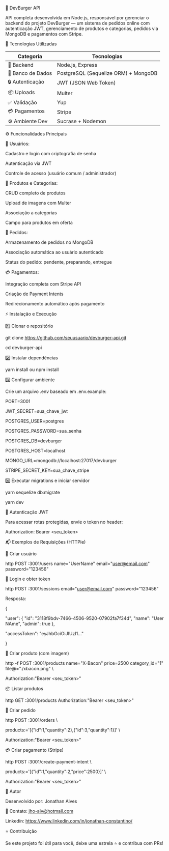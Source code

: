 🍔 DevBurger API

API completa desenvolvida em Node.js, responsável por gerenciar o backend do projeto DevBurger — um sistema de pedidos online com autenticação JWT, gerenciamento de produtos e categorias, pedidos via MongoDB e pagamentos com Stripe.

🚀 Tecnologias Utilizadas

| Categoria         | Tecnologias                          
| ----------------- | ------------------------------------ 
| 🧠 Backend        | Node.js, Express                     
| 💾 Banco de Dados | PostgreSQL (Sequelize ORM) + MongoDB 
| 🔒 Autenticação   | JWT (JSON Web Token)                 
| 📦 Uploads        | Multer                               
| ✅ Validação       | Yup                                 
| 💳 Pagamentos     | Stripe                               
| ⚙️ Ambiente Dev   | Sucrase + Nodemon  


⚙️ Funcionalidades Principais

👤 Usuários:

Cadastro e login com criptografia de senha

Autenticação via JWT

Controle de acesso (usuário comum / administrador)


🍔 Produtos e Categorias:

CRUD completo de produtos

Upload de imagens com Multer

Associação a categorias

Campo para produtos em oferta


🛒 Pedidos:

Armazenamento de pedidos no MongoDB

Associação automática ao usuário autenticado

Status do pedido: pendente, preparando, entregue


💳 Pagamentos:

Integração completa com Stripe API

Criação de Payment Intents

Redirecionamento automático após pagamento


⚡ Instalação e Execução


1️⃣ Clonar o repositório

git clone https://github.com/seuusuario/devburger-api.git

cd devburger-api


2️⃣ Instalar dependências

yarn install
ou
npm install



3️⃣ Configurar ambiente

Crie um arquivo .env baseado em .env.example:

PORT=3001

JWT_SECRET=sua_chave_jwt

POSTGRES_USER=postgres

POSTGRES_PASSWORD=sua_senha

POSTGRES_DB=devburger

POSTGRES_HOST=localhost

MONGO_URL=mongodb://localhost:27017/devburger

STRIPE_SECRET_KEY=sua_chave_stripe



4️⃣ Executar migrations e iniciar servidor

yarn sequelize db:migrate

yarn dev



🔑 Autenticação JWT

Para acessar rotas protegidas, envie o token no header:

Authorization: Bearer <seu_token>

📬 Exemplos de Requisições (HTTPie)



👤 Criar usuário

http POST :3001/users name="UserName" email="user@email.com" password="123456"



🔐 Login e obter token

http POST :3001/sessions email="user@email.com" password="123456"

Resposta:

{

  "user": 
  {
    "id": "3118f9bdv-7466-4506-9520-07902fa7f34d",
    "name": "User NAme",
    "admin": true
  },
  
  "accessToken": "eyJhbGciOiJIUzI1..."
  
}


🍔 Criar produto (com imagem)

http -f POST :3001/products name="X-Bacon" price=2500 category_id="1" file@="./xbacon.png" \

Authorization:"Bearer <seu_token>"


📦 Listar produtos

http GET :3001/products Authorization:"Bearer <seu_token>"


🛒 Criar pedido

http POST :3001/orders \

products:='[{"id":1,"quantity":2},{"id":3,"quantity":1}]' \

Authorization:"Bearer <seu_token>"


💳 Criar pagamento (Stripe)

http POST :3001/create-payment-intent \

products:='[{"id":1,"quantity":2,"price":2500}]' \

Authorization:"Bearer <seu_token>"


🧠 Autor

Desenvolvido por: Jonathan Alves

📧 Contato: jho-alv@hotmail.com

Linkedin: https://www.linkedin.com/in/jonathan-constantino/


⭐ Contribuição

Se este projeto foi útil para você,
deixe uma estrela ⭐ e contribua com PRs!














